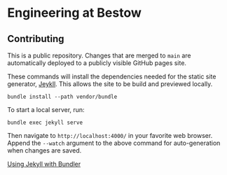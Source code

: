 # Engineering at Bestow

## Contributing

This is a public repository. Changes that are merged to `main` are automatically deployed to a publicly visible GitHub pages site.

These commands will install the dependencies needed for the static site generator, [Jeykll](https://jekyllrb.com/). This allows the site to be build and previewed locally.
```
bundle install --path vendor/bundle
```

To start a local server, run:
```
bundle exec jekyll serve
```
Then navigate to `http://localhost:4000/` in your favorite web browser. Append the `--watch` argument to the above command for auto-generation when changes are saved.


[Using Jekyll with Bundler](https://jekyllrb.com/tutorials/using-jekyll-with-bundler/)